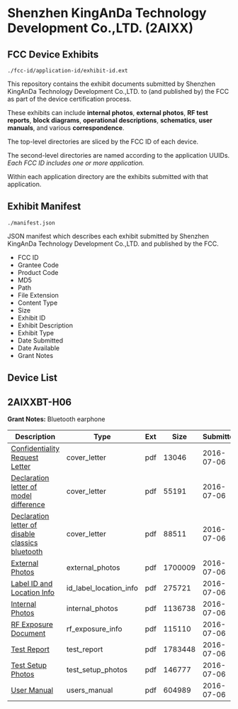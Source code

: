 # Shenzhen  KingAnDa Technology Development Co.,LTD. (2AIXX)
## FCC Device Exhibits

```
./fcc-id/application-id/exhibit-id.ext
```

This repository contains the exhibit documents submitted by Shenzhen  KingAnDa Technology Development Co.,LTD. to (and published by) the FCC as part of the device certification process.

These exhibits can include **internal photos**, **external photos**, **RF test reports**, **block diagrams**, **operational descriptions**, **schematics**, **user manuals**, and various **correspondence**.

The top-level directories are sliced by the FCC ID of each device.

The second-level directories are named according to the application UUIDs. *Each FCC ID includes one or more application.*

Within each application directory are the exhibits submitted with that application. 

## Exhibit Manifest

```
./manifest.json
```

JSON manifest which describes each exhibit submitted by Shenzhen  KingAnDa Technology Development Co.,LTD. and published by the FCC.

- FCC ID
- Grantee Code
- Product Code
- MD5
- Path
- File Extension
- Content Type
- Size
- Exhibit ID
- Exhibit Description
- Exhibit Type
- Date Submitted
- Date Available
- Grant Notes

## Device List
## 2AIXXBT-H06
**Grant Notes:** Bluetooth earphone

| Description | Type | Ext | Size | Submitted | Available |
| ----------- | ---- | --- | ---- | --------- | --------- |
| [Confidentiality Request Letter](2AIXXBT-H06/dfb806dccc93800f9ef8e56c51527d5a/3053344.pdf) | cover_letter | pdf | 13046 | 2016-07-06 | 2016-07-06 |
| [Declaration letter of model difference](2AIXXBT-H06/dfb806dccc93800f9ef8e56c51527d5a/3053345.pdf) | cover_letter | pdf | 55191 | 2016-07-06 | 2016-07-06 |
| [Declaration letter of disable classics bluetooth](2AIXXBT-H06/dfb806dccc93800f9ef8e56c51527d5a/3053346.pdf) | cover_letter | pdf | 88511 | 2016-07-06 | 2016-07-06 |
| [External Photos](2AIXXBT-H06/dfb806dccc93800f9ef8e56c51527d5a/3053340.pdf) | external_photos | pdf | 1700009 | 2016-07-06 | 2016-07-06 |
| [Label ID and Location Info](2AIXXBT-H06/dfb806dccc93800f9ef8e56c51527d5a/3053342.pdf) | id_label_location_info | pdf | 275721 | 2016-07-06 | 2016-07-06 |
| [Internal Photos](2AIXXBT-H06/dfb806dccc93800f9ef8e56c51527d5a/3053339.pdf) | internal_photos | pdf | 1136738 | 2016-07-06 | 2016-07-06 |
| [RF Exposure Document](2AIXXBT-H06/dfb806dccc93800f9ef8e56c51527d5a/3053335.pdf) | rf_exposure_info | pdf | 115110 | 2016-07-06 | 2016-07-06 |
| [Test Report](2AIXXBT-H06/dfb806dccc93800f9ef8e56c51527d5a/3053341.pdf) | test_report | pdf | 1783448 | 2016-07-06 | 2016-07-06 |
| [Test Setup Photos](2AIXXBT-H06/dfb806dccc93800f9ef8e56c51527d5a/3053343.pdf) | test_setup_photos | pdf | 146777 | 2016-07-06 | 2016-07-06 |
| [User Manual](2AIXXBT-H06/dfb806dccc93800f9ef8e56c51527d5a/3053347.pdf) | users_manual | pdf | 604989 | 2016-07-06 | 2016-07-06 |
